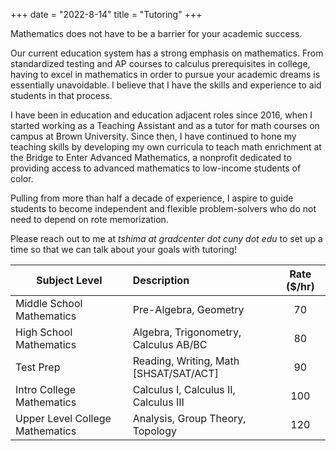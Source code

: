 +++
date = "2022-8-14"
title = "Tutoring"
+++

Mathematics does not have to be a barrier for your academic success.

Our current education system has a strong emphasis on mathematics. From standardized testing and AP courses to calculus prerequisites in college, having to excel in mathematics in order to pursue your academic dreams is essentially unavoidable. I believe that I have the skills and experience to aid students in that process.

I have been in education and education adjacent roles since 2016, when I started working as a Teaching Assistant and as a tutor for math courses on campus at Brown University. Since then, I have continued to hone my teaching skills by developing my own curricula to teach math enrichment at the Bridge to Enter Advanced Mathematics, a nonprofit dedicated to providing access to advanced mathematics to low-income students of color.

Pulling from more than half a decade of experience, I aspire to guide students to become independent and flexible problem-solvers who do not need to depend on rote memorization.

Please reach out to me at *tshima at gradcenter dot cuny dot edu* to set up a time so that we can talk about your goals with tutoring! 

| Subject Level | Description | Rate ($/hr) |
| -----------  |    :---    | :---: |
| Middle School Mathematics   | Pre-Algebra, Geometry       | 70 |
| High School Mathematics   | Algebra, Trigonometry, Calculus AB/BC | 80 |
| Test Prep | Reading, Writing, Math [SHSAT/SAT/ACT] |  90 |
| Intro College Mathematics | Calculus I, Calculus II, Calculus III | 100 |
| Upper Level College Mathematics | Analysis, Group Theory, Topology | 120 |
